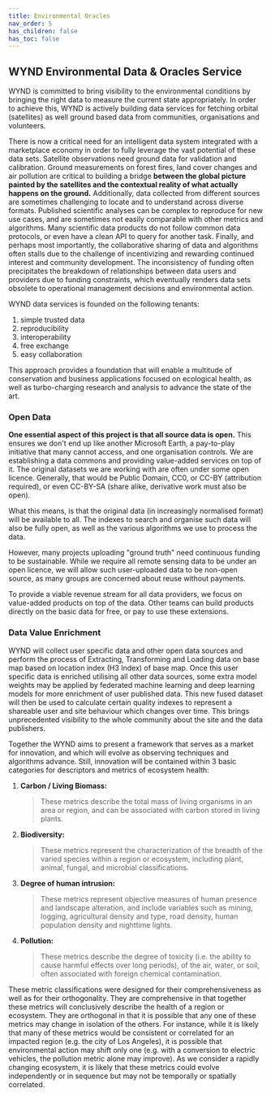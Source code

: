 ```yaml
---
title: Environmental Oracles
nav_order: 5
has_children: false
has_toc: false
---
```


## WYND Environmental Data & Oracles Service

WYND is committed to bring visibility to the environmental conditions 
by bringing the right data to measure the current state
appropriately. In order to achieve this, WYND is actively building data
services for fetching orbital (satellites) as well ground based data
from communities, organisations and volunteers.

There is now a critical need for an intelligent data system integrated
with a marketplace economy in order to fully leverage the vast potential
of these data sets. Satellite observations need ground data for
validation and calibration. Ground measurements on forest fires, land
cover changes and air pollution are critical to building a bridge
**between the global picture painted by the satellites and the
contextual reality of what actually happens on the ground.**
Additionally, data collected from different sources are sometimes
challenging to locate and to understand across diverse formats.
Published scientific analyses can be complex to reproduce for new use
cases, and are sometimes not easily comparable with other metrics and
algorithms. Many scientific data products do not follow common data
protocols, or even have a clean API to query for another task. Finally,
and perhaps most importantly, the collaborative sharing of data and
algorithms often stalls due to the challenge of incentivizing and
rewarding continued interest and community development. The
inconsistency of funding often precipitates the breakdown of
relationships between data users and providers due to funding
constraints, which eventually renders data sets
obsolete to operational management decisions and environmental action.

WYND data services is founded on the following tenants:

1. simple trusted data
2. reproducibility
3. interoperability
4. free exchange
5. easy collaboration

This approach provides a foundation that will enable a multitude of
conservation and business applications focused on ecological health, as
well as turbo-charging research and analysis to advance the state of the
art.

### Open Data

**One essential aspect of this project is that all source data is
open.** This ensures we don't end up like another Microsoft Earth, a
pay-to-play initiative that many cannot access, and one organisation
controls. We are establishing a data commons and providing value-added
services on top of it. The original datasets we are working with are
often under some open licence. Generally, that would be Public Domain,
CC0, or CC-BY (attribution required), or even CC-BY-SA (share alike,
derivative work must also be open).

What this means, is that the original data (in increasingly normalised
format) will be available to all. The indexes to search and organise
such data will also be fully open, as well as the various algorithms we
use to process the data.

However, many projects uploading "ground truth" need continuous funding
to be sustainable. While we require all remote sensing data to be under
an open licence, we will allow such user-uploaded data to be non-open
source, as many groups are concerned about reuse without payments.

To provide a viable revenue stream for all data providers, we focus on
value-added products on top of the data. Other teams can build products
directly on the basic data for free, or pay to use these extensions.

### Data Value Enrichment

WYND will collect user specific data and other open data sources and
perform the process of Extracting, Transforming and Loading data on base
map based on location index (H3 Index) of base map. Once this user
specific data is enriched utilising all other data sources, some extra
model weights may be applied by federated machine learning and deep
learning models for more enrichment of user published data. This new
fused dataset will then be used to calculate certain quality indexes to
represent a shareable user and site behaviour which changes over time.
This brings unprecedented visibility to the whole community about the
site and the data publishers.

Together the WYND aims to present a framework that serves as a market
for innovation, and which will evolve as observing techniques and
algorithms advance. Still, innovation will be contained within 3 basic
categories for descriptors and metrics of ecosystem health:

1.  **Carbon / Living Biomass:** 
    > These metrics describe the total mass of
    > living organisms in an area or region, and can be associated with
    > carbon stored in living plants.

2.  **Biodiversity:** 
    > These metrics represent the characterization of the
    > breadth of the varied species within a region or ecosystem,
    > including plant, animal, fungal, and microbial classifications.

3.  **Degree of human intrusion:** 
    > These metrics represent objective
    > measures of human presence and landscape alteration, and include
    > variables such as mining, logging, agricultural density and type,
    > road density, human population density and nighttime lights.

4.  **Pollution:**
    > These metrics describe the degree of toxicity (i.e. the
    > ability to cause harmful effects over long periods), of the air,
    > water, or soil, often associated with foreign chemical
    > contamination.

These metric classifications were designed for their comprehensiveness
as well as for their orthogonality. They are comprehensive in that
together these metrics will conclusively describe the health of a region
or ecosystem. They are orthogonal in that it is possible that any one of
these metrics may change in isolation of the others. For instance, while
it is likely that many of these metrics would be consistent or
correlated for an impacted region (e.g. the city of Los Angeles), it is
possible that environmental action may shift only one (e.g. with a
conversion to electric vehicles, the pollution metric alone may
improve). As we consider a rapidly changing ecosystem, it is likely that
these metrics could evolve independently or in sequence but may not be
temporally or spatially correlated.
